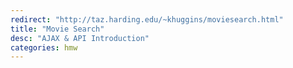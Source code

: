 ```yaml
---
redirect: "http://taz.harding.edu/~khuggins/moviesearch.html"
title: "Movie Search"
desc: "AJAX & API Introduction"
categories: hmw
---
```

